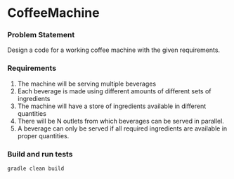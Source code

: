 # CoffeeMachine

### Problem Statement
Design a code for a working coffee machine with the given requirements.

### Requirements
1. The machine will be serving multiple beverages
2. Each beverage is made using different amounts of different sets of ingredients
3. The machine will have a store of ingredients available in different quantities
4. There will be N outlets from which beverages can be served in parallel.
5. A beverage can only be served if all required ingredients are available in proper quantities.

### Build and run tests
`gradle clean build`